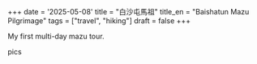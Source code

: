 +++
date = '2025-05-08'
title = "白沙屯馬祖"
title_en = "Baishatun Mazu Pilgrimage"
tags = ["travel", "hiking"]
draft = false
+++

My first multi-day mazu tour.




pics

